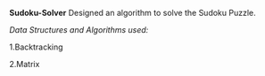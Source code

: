 **Sudoku-Solver**
Designed an algorithm to solve the Sudoku Puzzle. 

*Data Structures and Algorithms used:*

1.Backtracking

2.Matrix

